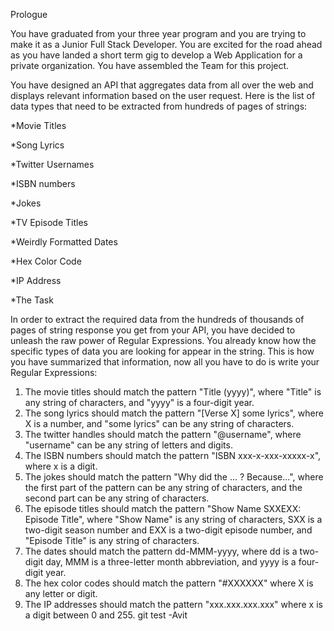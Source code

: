 Prologue

You have graduated from your three year program and you are trying to make it as a Junior Full Stack Developer. You are excited for the road ahead as you have landed a short term gig to develop a Web Application for a private organization. You have assembled the Team for this project.

You have designed an API that aggregates data from all over the web and displays relevant information based on the user request. Here is the list of data types that need to be extracted from hundreds of pages of strings:

*Movie Titles

*Song Lyrics

*Twitter Usernames

*ISBN numbers

*Jokes

*TV Episode Titles

*Weirdly Formatted Dates

*Hex Color Code

*IP Address

*The Task

In order to extract the required data from the hundreds of thousands of pages of string response you get from your API, you have decided to unleash the raw power of Regular Expressions. You already know how the specific types of data you are looking for appear in the string. This is how you have summarized that information, now all you have to do is write your Regular Expressions:

1. The movie titles should match the pattern "Title (yyyy)", where "Title" is any string of characters, and "yyyy" is a four-digit year.
2. The song lyrics should match the pattern "[Verse X] some lyrics", where X is a number, and "some lyrics" can be any string of characters.
3. The twitter handles should match the pattern "@username", where "username" can be any string of letters and digits.
4. The ISBN numbers should match the pattern "ISBN xxx-x-xxx-xxxxx-x", where x is a digit.
5. The jokes should match the pattern "Why did the ... ? Because...", where the first part of the pattern can be any string of characters, and the second part can be any string of characters.
6. The episode titles should match the pattern "Show Name SXXEXX: Episode Title", where "Show Name" is any string of characters, SXX is a two-digit season number and EXX is a two-digit episode number, and "Episode Title" is any string of characters.
7. The dates should match the pattern dd-MMM-yyyy, where dd is a two-digit day, MMM is a three-letter month abbreviation, and yyyy is a four-digit year.
8. The hex color codes should match the pattern "#XXXXXX" where X is any letter or digit.
9. The IP addresses should match the pattern "xxx.xxx.xxx.xxx" where x is a digit between 0 and 255.
git test -Avit
